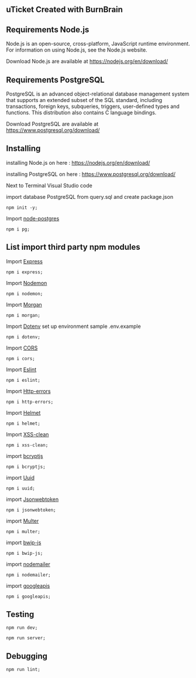 ## uTicket Created with BurnBrain 

## Requirements Node.js

Node.js is an open-source, cross-platform, JavaScript runtime environment.
For information on using Node.js, see the Node.js website.

Download Node.js are available at https://nodejs.org/en/download/

## Requirements PostgreSQL

PostgreSQL is an advanced object-relational database management system
that supports an extended subset of the SQL standard, including
transactions, foreign keys, subqueries, triggers, user-defined types
and functions. This distribution also contains C language bindings.

Download PostgreSQL are available at https://www.postgresql.org/download/

## Installing

installing Node.js on here : https://nodejs.org/en/download/

installing PostgreSQL on here : https://www.postgresql.org/download/

Next to Terminal Visual Studio code

import database PostgreSQL from query.sql and create package.json

```shell
npm init -y;
```

Import [node-postgres]

```shell
npm i pg;
```

## List import third party npm modules

Import [Express]

```shell
npm i express;
```

Import [Nodemon]

```shell
npm i nodemon;
```

Import [Morgan]

```shell
npm i morgan;
```

Import [Dotenv]
set up environment sample .env.example

```shell
npm i dotenv;
```

Import [CORS]

```shell
npm i cors;
```

Import [Eslint]

```shell
npm i eslint;
```

Import [Http-errors]

```shell
npm i http-errors;
```

Import [Helmet]

```shell
npm i helmet;
```

Import [XSS-clean]

```shell
npm i xss-clean;
```

import [bcryptjs]

```shell
npm i bcryptjs;
```

import [Uuid]

```shell
npm i uuid;
```

import [Jsonwebtoken]

```shell
npm i jsonwebtoken;
```

import [Multer]

```shell
npm i multer;
```


import [bwip-js]

```shell
npm i bwip-js;
```


import [nodemailer]

```shell
npm i nodemailer;
```

import [googleapis]

```shell
npm i googleapis;
```




[express]: http://expressjs.com
[nodemon]: https://www.npmjs.com/package/nodemon
[morgan]: https://www.npmjs.com/package/morgan
[postgressql]: https://node-postgres.com
[dotenv]: https://www.npmjs.com/package/dotenv
[cors]: https://www.npmjs.com/package/cors
[eslint]: https://eslint.org
[http-errors]: https://www.npmjs.com/package/http-errors
[bcryptjs]: https://www.npmjs.com/package/bcrypt
[uuid]: https://www.npmjs.com/package/uuid
[jsonwebtoken]: https://www.npmjs.com/package/jsonwebtoken
[multer]: https://www.npmjs.com/package/multer
[node-redis]: https://www.npmjs.com/package/redis
[express]: http://expressjs.com
[nodemon]: https://www.npmjs.com/package/nodemon
[morgan]: https://www.npmjs.com/package/morgan
[dotenv]: https://www.npmjs.com/package/dotenv
[cors]: https://www.npmjs.com/package/cors
[eslint]: https://eslint.org
[http-errors]: https://www.npmjs.com/package/http-errors
[helmet]: https://www.npmjs.com/package/helmet
[xss-clean]: https://www.npmjs.com/package/xss-clean#use
[node-postgres]: https://www.npmjs.com/package/pg




[bwip-js]: https://www.npmjs.com/package/bwip-js

[googleapis]: https://www.npmjs.com/package/googleapis

[nodemailer]: https://www.npmjs.com/package/nodemailer


## Testing

```shell
npm run dev;
```

```shell
npm run server;
```

## Debugging

```shell
npm run lint;
```
